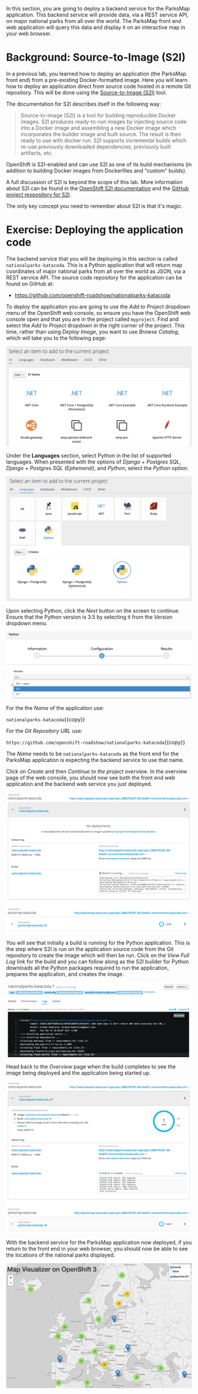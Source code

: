 In this section, you are going to deploy a backend service for the ParksMap application. This backend service will provide data, via a REST service API, on major national parks from all over the world. The ParksMap front end web application will query this data and display it on an interactive map in your web browser.

# Background: Source-to-Image (S2I)

In a previous lab, you learned how to deploy an application (the ParksMap front end) from a pre-existing Docker-formatted image. Here you will learn how to deploy an application direct from source code hosted in a remote Git repository. This will be done using the [Source-to-Image (S2I)](https://github.com/openshift/source-to-image) tool.

The documentation for S2I describes itself in the following way:

> Source-to-image (S2I) is a tool for building reproducible Docker images. S2I
produces ready-to-run images by injecting source code into a Docker image and
assembling a new Docker image which incorporates the builder image and built
source. The result is then ready to use with docker run. S2I supports
incremental builds which re-use previously downloaded dependencies, previously
built artifacts, etc.

OpenShift is S2I-enabled and can use S2I as one of its build mechanisms (in addition to building Docker images from Dockerfiles and "custom" builds).

A full discussion of S2I is beyond the scope of this lab. More information about S2I can be found in the [OpenShift S2I documentation](https://docs.openshift.org/latest/creating_images/s2i.html) and the [GitHub project respository for S2I](https://github.com/openshift/source-to-image).

The only key concept you need to remember about S2I is that it's magic.

# Exercise: Deploying the application code

The backend service that you will be deploying in this section is called `nationalparks-katacoda`. This is a Python application that will return map coordinates of major national parks from all over the world as JSON, via a REST service API. The source code repository for the application can be found on GitHub at:

* https://github.com/openshift-roadshow/nationalparks-katacoda

To deploy the application you are going to use the *Add to Project* dropdown menu of the OpenShift web console, so ensure you have the OpenShift web console open and that you are in the project called `myproject`. Find and select the *Add to Project* dropdown in the right corner of the project. This time, rather than using *Deploy Image*, you want to use *Browse Catalog*, which will take you to the following page:

![Browse Catalog](../../assets/introduction/getting-started/6browse-catalog.png)

Under the **Languages** section, select Python in the list of supported languages. When presented with the options of *Django + Postgres SQL*, *Django + Postgres SQL (Ephemeral)*, and *Python*, select the *Python* option.

![Python Builder](../../assets/introduction/getting-started/6python-builder.png)

Upon selecting Python, click the *Next* button on the screen to continue. Ensure that the Python version is 3.5 by selecting it from the *Version* dropdown menu.

![Create Python](../../assets/introduction/getting-started/6python-version.png)

For the the *Name* of the application use:

``nationalparks-katacoda``{{copy}}

For the *Git Repository URL* use:

``https://github.com/openshift-roadshow/nationalparks-katacoda``{{copy}}

The *Name* needs to be ``nationalparks-katacoda`` as the front end for the ParksMap application is expecting the backend service to use that name.

Click on *Create* and then *Continue to the project overview*. In the overview page of the web console, you should now see both the front end web application and the backend web service you just deployed.

![Build Running](../../assets/introduction/getting-started/6build-running.png)

You will see that initially a build is running for the Python application. This is the step where S2I is run on the application source code from the Git repository to create the image which will then be run. Click on the *View Full Log* link for the build and you can follow along as the S2I builder for Python downloads all the Python packages required to run the application, prepares the application, and creates the image.

![Build Logs](../../assets/introduction/getting-started/6build-logs.png)

Head back to the *Overview* page when the build completes to see the image being deployed and the application being started up.

![Build Complete](../../assets/introduction/getting-started/6build-complete.png)

With the backend service for the ParksMap application now deployed, if you return to the front end in your web browser, you should now be able to see the locations of the national parks displayed.

![ParksMap Front End](../../assets/introduction/getting-started/6parksmap-frontend.png)
